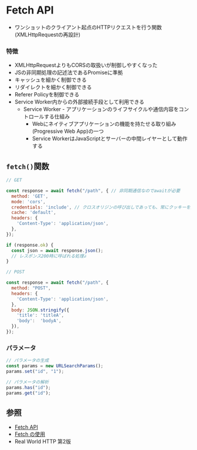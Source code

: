 # Fetch API
- ワンショットのクライアント起点のHTTPリクエストを行う関数(XMLHttpRequestの再設計)

### 特徴
- XMLHttpRequestよりもCORSの取扱いが制御しやすくなった
- JSの非同期処理の記述法であるPromiseに準拠
- キャッシュを細かく制御できる
- リダイレクトを細かく制御できる
- Referer Policyを制御できる
- Service Worker内からの外部接続手段として利用できる
  - Service Worker - アプリケーションのライフサイクルや通信内容をコントロールする仕組み
    - Webにネイティブアプリケーションの機能を持たせる取り組み(Progressive Web App)の一つ
    - Service WorkerはJavaScriptとサーバーの中間レイヤーとして動作する

## `fetch()`関数

```js
// GET

const response = await fetch("/path", { // 非同期通信なのでawaitが必要
  method: 'GET',
  mode: 'cors',
  credentials: 'include', // クロスオリジンの呼び出しであっても、常にクッキーを送信する
  cache: 'default',
  headers: {
    'Content-Type': 'application/json',
  },
});

if (response.ok) {
  const json = await response.json();
  // レスポンス200時に呼ばれる処理↲
}
```

```js
// POST

const response = await fetch("/path", {
  method: "POST",
  headers: {
    'Content-Type': 'application/json',
  },
  body: JSON.stringify({
    'title': 'titleA',
    'body':  'bodyA',
  }),
});
```

### パラメータ

```js
// パラメータの生成
const params = new URLSearchParams();
params.set("id", "1");

// パラメータの解析
params.has("id");
params.get("id");
```

## 参照
- [Fetch API](https://developer.mozilla.org/ja/docs/Web/API/Fetch_API)
- [Fetch の使用](https://developer.mozilla.org/ja/docs/Web/API/Fetch_API/Using_Fetch)
- Real World HTTP 第2版

